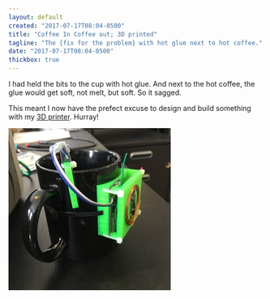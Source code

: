 ```yaml
---
layout: default
created: "2017-07-17T08:04-0500"
title: "Coffee In Coffee out; 3D printed"
tagline: "The {fix for the problem} with hot glue next to hot coffee."
date: "2017-07-17T08:04-0500"
thickbox: true
---
```



I had held the bits to the cup with hot glue.  And next to the hot coffee, the glue
would get soft, not melt, but soft.  So it sagged.

This meant I now have the prefect excuse to design and build something with my [3D
printer][].  Hurray!

<a href="/projects/images/CICO-3D-case.jpg" class="thickbox" rel="CICO"><img src="/projects/images/CICO-3D-case-thumb.jpg" alt="All the parts mounted in a 3D printed case, hanging on the coffee mug." /></a><br/>

[3D printer]: https://www.monoprice.com/product?p_id=15365

